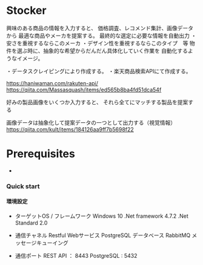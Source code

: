 # Stocker

興味のある商品の情報を入力すると、
価格調査、レコメンド集計、画像データから
最適な商品やメーカを提案する。
最終的な選定に必要な情報を自動出力
・安さを重視するならこのメーカ
・デザイン性を重視するならこのタイプ　等
物件を選ぶ時に、抽象的な希望からだんだん具体化していく作業を
自動化するようなイメージ。

・データスクレイピングにより作成する。
・楽天商品検索APIにて作成する。

https://haniwaman.com/rakuten-api/
https://qiita.com/Massasquash/items/ed565b8ba4fd51dca54f

好みの製品画像をいくつか入力すると、
それら全てにマッチする製品を提案する

画像データは抽象化して提案データの一つとして出力する（視覚情報）
https://qiita.com/kult/items/184126aa9ff7b5698f22



# Prerequisites

* 



### Quick start 


#### 環境設定

- ターゲットOS / フレームワーク
  Windows 10
  .Net framework 4.7.2
  .Net Standard 2.0

- 通信チャネル
  Restful Webサービス
  PostgreSQL データベース
  RabbitMQ メッセージキューイング

- 通信ポート
  REST API ： 8443
  PostgreSQL : 5432


